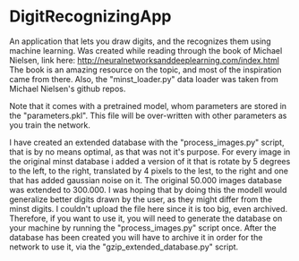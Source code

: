 # DigitRecognizingApp
An application that lets you draw digits, and the recognizes them using machine learning. 
Was created while reading through the book of Michael Nielsen, link here:
http://neuralnetworksanddeeplearning.com/index.html
The book is an amazing resource on the topic, and most of the inspiration came from there. Also, the "minst_loader.py" data loader was taken from Michael Nielsen's github repos.

Note that it comes with a pretrained model, whom parameters are stored in the "parameters.pkl". This file will be over-written with other parameters as you train the network.

I have created an extended database with the "process_images.py" script, that is by no means optimal, as that was not it's purpose. For every image in the original minst database i added a version of it that is rotate by 5 degrees to the left, to the right, translated by 4 pixels to the lest, to the right and one that has added gaussian noise on it. The original 50.000 images database was extended to 300.000. I was hoping that by doing this the modell would generalize better digits drawn by the user, as they might differ from the minst digits. I couldn't upload the file here since it is too big, even archived. Therefore, if you
want to use it, you will need to generate the database on your machine by running the "process_images.py" script once. After the database has been created you will have to archive it in order for the network to 
use it, via the "gzip_extended_database.py" script.
